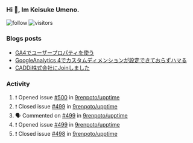 ### Hi 👋, Im Keisuke Umeno.

<!--
**9renpoto/9renpoto** is a ✨ _special_ ✨ repository because its `README.md` (this file) appears on your GitHub profile.

Here are some ideas to get you started:

- 🔭 I’m currently working on ...
- 🌱 I’m currently learning ...
- 👯 I’m looking to collaborate on ...
- 🤔 I’m looking for help with ...
- 💬 Ask me about ...
- 📫 How to reach me: ...
- 😄 Pronouns: ...
- ⚡ Fun fact: ...
-->

![follow](https://img.shields.io/github/followers/9renpoto?label=Follow&style=social)
![visitors](https://komarev.com/ghpvc/?username=9renpoto&label=Profile%20views&color=0e75b6&style=flat)

### Blogs posts

<!-- BLOG-POST-LIST:START -->
- [GA4でユーザープロパティを使う](https://9renpoto.dev/2021/02/21/google-analytics-4-user-properties/)
- [GoogleAnalytics 4でカスタムディメンションが設定できておらずハマる](https://9renpoto.dev/2021/02/13/google-analytics-4/)
- [CADDi株式会社にJoinしました](https://9renpoto.dev/2020/12/05/join/)
<!-- BLOG-POST-LIST:END -->

### Activity

<!--START_SECTION:activity-->
1. ❗️ Opened issue [#500](https://github.com/9renpoto/upptime/issues/500) in [9renpoto/upptime](https://github.com/9renpoto/upptime)
2. ❗️ Closed issue [#499](https://github.com/9renpoto/upptime/issues/499) in [9renpoto/upptime](https://github.com/9renpoto/upptime)
3. 🗣 Commented on [#499](https://github.com/9renpoto/upptime/issues/499) in [9renpoto/upptime](https://github.com/9renpoto/upptime)
4. ❗️ Opened issue [#499](https://github.com/9renpoto/upptime/issues/499) in [9renpoto/upptime](https://github.com/9renpoto/upptime)
5. ❗️ Closed issue [#498](https://github.com/9renpoto/upptime/issues/498) in [9renpoto/upptime](https://github.com/9renpoto/upptime)
<!--END_SECTION:activity-->

<!--START_SECTION:waka-->
<!--END_SECTION:waka-->
